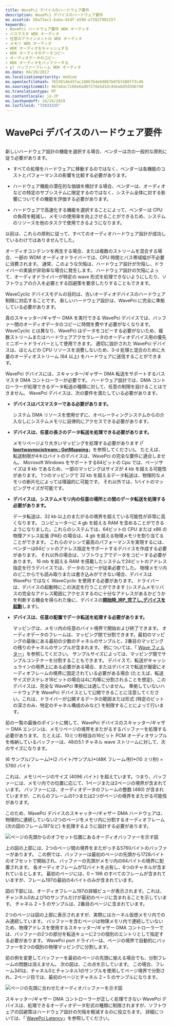 ```yaml
---
title: WavePci デバイスのハードウェア要件
description: WavePci デバイスのハードウェア要件
ms.assetid: 58a73ac1-baba-42df-a590-e7282f902157
keywords:
- WavePci ハードウェア要件 WDK オーディオ
- バスマスタ WDK オーディオ
- 任意のアラインメントの WDK オーディオ
- メモリ WDK オーディオ
- WDK オーディオをキャッシュする
- WDK オーディオのデータコピー
- オーディオデータのコピー
- WDK オーディオをバッファーする
- p) バッファーフレーム WDK オーディオ
ms.date: 04/20/2017
ms.localizationpriority: medium
ms.openlocfilehash: 7653814bd3fac18867b4eb9067b0fbf488ff3c48
ms.sourcegitcommit: 4b7a6ac7c68e6ad6f27da5d1dc4deabd5d34b748
ms.translationtype: MT
ms.contentlocale: ja-JP
ms.lasthandoff: 10/24/2019
ms.locfileid: "72833335"
---
```

# <a name="hardware-requirements-for-wavepci-devices"></a>WavePci デバイスのハードウェア要件


## <span id="hardware_requirements_for_wavepci_devices"></span><span id="HARDWARE_REQUIREMENTS_FOR_WAVEPCI_DEVICES"></span>


新しいハードウェア設計の機能を選択する場合、ベンダーは次の一般的な原則に従う必要があります。

-   すべての処理をハードウェアに移動するのではなく、ベンダーは各機能のコストとパフォーマンスの影響を比較する必要があります。

-   ハードウェア機能の潜在的な価値を検討する場合、ベンダーは、オーディオなどの特定のサブシステムに限定するのではなく、システム全体に対する影響についてその機能を評価する必要があります。

-   ハードウェアで高速化する機能を選択することによって、ベンダーは CPU の負荷を軽減し、メモリの使用率を向上させることができるため、システムのリソースを他のタスクで使用できるようになります。

以前は、これらの原則に従って、すべてのオーディオハードウェア設計が成功しているわけではありませんでした。

オーディオコンテンツを再生する場合、または複数のストリームを混合する場合、一部の WDM オーディオドライバーでは、CPU 時間とバス帯域幅が不必要に消費されます。 通常、このような欠陥は、ハードウェア設計が欠陥し、ドライバーの実装が非効率な場合に発生します。 ハードウェア設計の欠陥によって、オーディオドライバーが特定の wave 形式を処理できないようにしたり、ソフトウェアの介入を必要とする回避策を要求したりすることもできます。

WaveCyclic デバイスモデルの目的は、古いオーディオデバイスのハードウェア制限に対応することです。 新しいハードウェア設計は、WavePci に完全に準拠している必要があります。

真のスキャッター/ギャザー DMA を実行できる WavePci デバイスでは、バッファー間のオーディオデータのコピーに時間を費やす必要がなくなります。 WaveCyclic とは異なり、WavePci はデータをコピーする必要がないため、複数ストリームまたはハードウェアアクセラレータのオーディオデバイス用の優先ミニポートドライバーとして使用できます。 適切に設計された WavePci デバイスは、ほとんどの CPU リソースを消費しないため、3-d 処理と混合のために大量のオーディオストリーム (64 以上) をハードウェアに送信することができます。

WavePci デバイスには、スキャッター/ギャザー DMA 転送をサポートするバスマスタ DMA コントローラーが必要です。 ハードウェア設計では、DMA コントローラーが処理できるデータ転送の種類に対して、任意の制限を設けることはできません。 WavePci デバイスは、次の要件を満たしている必要があります。

-   **デバイスはバスマスターである必要があります。**

    システム DMA リソースを使用せずに、オペレーティングシステムからの介入なしにシステムメモリに自律的にアクセスできる必要があります。

-   **デバイスは、任意の長さのデータ転送を処理できる必要があります。**

    メモリページより大きいマッピングを処理する必要があります (「 [**Iportwavepcistream:: GetMapping**](https://docs.microsoft.com/windows-hardware/drivers/ddi/portcls/nf-portcls-iportwavepcistream-getmapping)」を参照してください)。 たとえば、転送制限が4キロバイトのデバイスは、WavePci の完全な要件に適合しません。 Microsoft Windows をサポートする64ビットの Cpu では、ページサイズは 8 kb であるため、一部のマッピングはサイズが 4 kb を超える可能性があります。 1つのマッピングで 32 kb を超えるデータ転送は、物理的なメモリの断片化によっては理論的に可能です。 それ以外では、1バイトのマッピングサイズが可能です。

-   **デバイスは、システムメモリ内の任意の場所との間のデータ転送を処理する必要があります。**

    データ転送は、32 kb 以上のまたがるの境界を超えている可能性が非常に高くなります。 コンピューターに 4 gb を超える RAM を含めることができるようになりました。これらのシステムでは、64ビットの CPU または x86 の物理アドレス拡張 (PAE) の場合は、4 gb を超える物理メモリを割り当てることができます。 これらのマシンで最高のパフォーマンスを実現するには、ベンダーは64ビットのアドレス指定をサポートするデバイスを作成する必要があります。 それ以外の場合は、ソフトウェアでデータをコピーする必要があります。 16 mb を超える RAM を搭載したシステムで24ビットのアドレス指定を行うデバイスでは、データのコピーが従来必要でした。 物理メモリ内のどこからでも読み取りまたは書き込みができない場合、デバイスは WavePci ではなく WaveCyclic を使用する必要があります。 ドライバーは、デバイスの起動時にこの決定を行うことができます (システムメモリバスの完全なアドレス範囲にアクセスするのに十分なアドレスがあるかどうかを判断する機会を得られた後に、デバイスの[**開始時\_IRP\_完了し\_デバイスを起動**](https://docs.microsoft.com/windows-hardware/drivers/kernel/irp-mn-start-device)します)。

-   **デバイスは、任意の配置でデータ転送を処理する必要があります。**

    マッピングは、メモリ内の任意のバイト境界で開始および終了できます。 オーディオデータのフレームは、マッピング間で分割できます。最初のマッピングの最後にある最初の少数のチャネルのサンプルと、2番目のマッピングの残りのチャネルのサンプルが含まれます。 例については、「 [Wave フィルター](wave-filters.md)」を参照してください。 サンプルサイズによっては、マッピング間でサンプルコンテナーを分割することもできます。 デバイスで、転送がキャッシュラインの境界上にある必要がある場合、またはデバイスで転送が厳密にオーディオフレームの境界に固定されている必要がある場合 (たとえば、転送サイズがステレオ16ビットの場合は4に均等に分割されることを想定)、このデバイスは、完全な WavePci 準拠には適していません。 準拠していないハードウェアを WavePci デバイスとして公開できることに注意してください。これは、ドライバーが公開するデータの範囲または形式 (特定のビットの深さのみ、特定のチャネル構成のみなど) を制限することによって行います。

前の一覧の最後のポイントに関して、WavePci デバイスのスキャッター/ギャザー DMA エンジンは、メモリページの境界をまたがるするバッファーを処理する必要があります。 たとえば、10ミリ秒相当の16ビット PCM オーディオサンプルを格納しているバッファーは、48の5.1 チャネル wave ストリームに対して、次のサイズになります。

(6 サンプル/フレーム)\*(2 バイト/サンプル)\*(48K フレーム/秒)\*(10 ミリ秒) = 5760 バイト

これは、メモリページのサイズ (4096 バイト) を超えています。つまり、バッファーには、メモリ内での位置に応じて、1ページまたは2ページの境界が含まれています。 バッファーには、オーディオデータのフレームの整数 (480) が含まれていますが、これらのフレームの1つまたは2つがページの境界をまたがる可能性があります。

このため、WavePci デバイスのスキャッター/ギャザー DMA ハードウェアは、物理的に連続していない2つのページをメモリ内に分割するオーディオフレーム (次の図のフレーム197など) を処理するように設計する必要があります。

![ページの先頭からのオフセット位置にあるオーディオバッファーを示す図](images/framealign.png)

上の図の上部には、2つのページ間の境界をまたがっする5760バイトのバッファーがあります。 この例では、バッファーは最初のページの先頭から1728バイトのオフセットで開始され、バッファーの先頭がメモリ内の64バイトの境界に配置されます。 各オーディオフレームが12バイトを占有し、6つのチャネルが含まれているとします。 最初のページには、0 ~ 196 のすべてのフレームが含まれていますが、フレーム197の最初の4バイトのみが含まれています。

図の下部には、オーディオフレーム197の詳細ビューが表示されます。これは、チャンネル0および1のサンプルだけが最初のページに含まれることを示しています。 チャネル 2 ~ 5 のサンプルは、2番目のページに含まれています。

2つのページは図の上部に表示されますが、実際にはカーネル仮想メモリ内でのみ連続しています。 バッファーを含むページは物理メモリ内で連続していないため、物理アドレスを使用するスキャッター/ギャザー DMA コントローラーでは、バッファーの2つの部分を転送キューに2つの個別のエントリとして指定する必要があります。 WavePci port ドライバーは、ページの境界で自動的にバッファーを2つの個別の物理マッピングに分割します。

前の例を変更してバッファーを最初のページの先頭に揃える場合でも、分割フレームの問題は消えません。 次の図は、この点を示しています。 この場合、フレーム341は、チャネル0とチャンネル1のサンプルを使用してページ境界で分割され、2ページ目では、最初のページとチャネル 2 ~ 5 のサンプルになります。

![ページの先頭に合わせたオーディオバッファーを示す図](images/framealign2.png)

スキャッター/ギャザー DMA コントローラーが正しく処理できない WavePci デバイスは、処理できるオーディオデータ形式の種類に制限されますが、ソフトウェアの回避策はハードウェア設計の欠陥を軽減するのに役立ちます。 詳細については、「 [WavePci Latency](wavepci-latency.md)」を参照してください。

 

 




